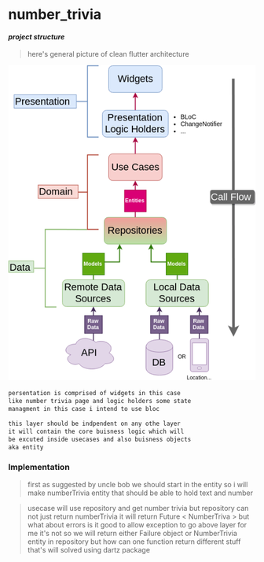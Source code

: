 # number_trivia

#### *project structure*
> here's general picture of clean flutter architecture

![](./pics/general_cleran_flutter_architecture.webp)

```
persentation is comprised of widgets in this case
like number trivia page and logic holders some state
managment in this case i intend to use bloc
```

```
this layer should be indpendent on any othe layer
it will contain the core buisness logic which will
be excuted inside usecases and also buisness objects
aka entity
```

### Implementation

> first as suggested by uncle bob we should start in the entity
so i will make numberTrivia entity that should be able to hold
text and number

> usecase will use repository and get number trivia but repository
can not just return numberTrivia it will return Future < NumberTriva >
but what about errors is it good to allow exception to go above layer
for me it's not so we will return either Failure object or NumberTrivia
entity in repository but how can one function return different stuff
that's will solved using dartz package